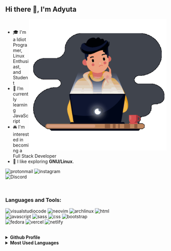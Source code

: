 ## Hi there 👋, I'm Adyuta
<img align="right" src="https://github.com/adyuta447/adyuta447/blob/main/icons/animation_500_kv8i962g.gif" width="430" height="410px"/>
<br/>

- 🎓 I'm a Idiot Programer, Linux Enthusiast, and Student
- 🌱 I’m currently learning JavaScript
- 🚘 I'm interested in becoming a Full Stack Developer
- 🐧 I like exploring **GNU/Linux**. 

![protonmail](https://img.shields.io/badge/Adyuta23@protonmail.com-8B89CC??style=flat-square&logo=protonmail&logoColor=white)
![instagram](https://img.shields.io/badge/Adyuta23-E4405F??style=flat-square&logo=instagram&logoColor=white)
<br />
![Discord](https://dcbadge.vercel.app/api/shield/719703157814591531?theme=discord)

  <br />
  
  ### Languages and Tools:

![visualstudiocode](https://img.shields.io/badge/vscode-007ACC?&style=for-the-badge&logo=visualstudiocode&logoColor=white)
![neovim](https://img.shields.io/badge/neovim-57A143?&style=for-the-badge&logo=neovim&logoColor=white)
![archlinux](https://img.shields.io/badge/archlinux-1793D1?&style=for-the-badge&logo=archlinux&logoColor=white)
![html](https://img.shields.io/badge/html-ec642a?&style=for-the-badge&logo=html5&logoColor=white) <br/>
![javascript](https://img.shields.io/badge/javascript-00B388?&style=for-the-badge&logo=javascript&logoColor=white) 
![sass](https://img.shields.io/badge/scss-CC6699?&style=for-the-badge&logo=sass&logoColor=white)
![css](https://img.shields.io/badge/css-007acc?&style=for-the-badge&logo=css3&logoColor=white)
![bootstrap](https://img.shields.io/badge/bootstrap-7952B3?&style=for-the-badge&logo=bootstrap&logoColor=white) <br/>
![fedora](https://img.shields.io/badge/fedora-51A2DA?&style=for-the-badge&logo=fedora&logoColor=white)
![vercel](https://img.shields.io/badge/vercel-000000?&style=for-the-badge&logo=Vercel&logoColor=white)
![netlify](https://img.shields.io/badge/netlify-00C7B7?&style=for-the-badge&logo=Netlify&logoColor=white)

<br />
<details>
  <summary><b>Github Profile</b></summary>
<img src="https://github-profile-summary-cards.vercel.app/api/cards/profile-details?username=adyuta447&theme=dracula"/>
</details>
<details>
  <summary><b>Most Used Languages</b></summary>
 <img alt="Most Used Languages" src="https://github-readme-stats.vercel.app/api/top-langs/?username=adyuta447&langs_count=10&layout=compact&theme=dracula" />
 <img src="https://github-profile-summary-cards.vercel.app/api/cards/most-commit-language?username=adyuta447&theme=dracula" />
</details>



